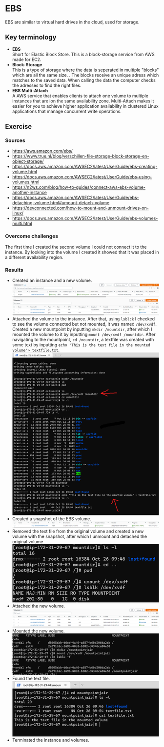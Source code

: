 # EBS
EBS are similar to virtual hard drives in the cloud, used for storage. 
## Key terminology
- **EBS**  
Short for Elastic Block Store. This is a block-storage service from AWS made for EC2.  
- **Block-Storage**  
This is a type of storage where the data is seperated in multiple "blocks" which are all the same size. . The blocks receive an unique adress which matches to the saved data. When calling the data the computer checks the adresses to find the right files.
- **EBS Multi-Attach**  
A AWS service that enables clients to attach one volume to multiple instances that are ion the same availability zone. Multi-Attach makes it easier for you to achieve higher application availability in clustered Linux applications that manage concurrent write operations.

## Exercise
### Sources
- https://aws.amazon.com/ebs/  
- https://www.true.nl/blog/verschillen-file-storage-block-storage-en-object-storage/  
- https://docs.aws.amazon.com/AWSEC2/latest/UserGuide/ebs-creating-volume.html  
- https://docs.aws.amazon.com/AWSEC2/latest/UserGuide/ebs-using-volumes.html    
- https://n2ws.com/blog/how-to-guides/connect-aws-ebs-volume-another-instance  
- https://docs.aws.amazon.com/AWSEC2/latest/UserGuide/ebs-detaching-volume.html#umount-detach-volume  
- https://devconnected.com/how-to-mount-and-unmount-drives-on-linux/  
- https://docs.aws.amazon.com/AWSEC2/latest/UserGuide/ebs-volumes-multi.html

### Overcome challenges
The first time I created the second volume I could not connect it to the instance. By looking into the volume I created it showed that it was placed in a different availability region.

### Results
- Created an instance and a new volume.  
![Launch Instance](https://github.com/Techgrounds-Cloud-9/cloud-9-jairvaneer/blob/a28f3d1b76d26d081533ade05af8b4d403804c4b/00_includes/Sprint%204/Screenshots%20AWS/AWS-07/AWS-07%20Exercise%201%20-%20%231_Launch_Instance.png)  
![status available](https://github.com/Techgrounds-Cloud-9/cloud-9-jairvaneer/blob/a28f3d1b76d26d081533ade05af8b4d403804c4b/00_includes/Sprint%204/Screenshots%20AWS/AWS-07/AWS-07%20Exercise%201%20-%20%232%20Status_Available.png)  
- Attached the volume to the instance. After that, using `lsblck` I checked to see the volume connected but not mounted, it was named `/dev/xvdf`. Created a new mountpoint by inputting `mkdir /mountdir`, after which I mounted the volume to it by inputting `mount /dev/xvdf /mountdir`. After navigating to the mountpoint, `cd /mountdir`, a textfile was created with some text by inputting `echo "This is the text file in the mounted volume"> textfile.txt`.  
![text file mounted volume](https://github.com/Techgrounds-Cloud-9/cloud-9-jairvaneer/blob/a28f3d1b76d26d081533ade05af8b4d403804c4b/00_includes/Sprint%204/Screenshots%20AWS/AWS-07/AWS-07%20Exercise%202%20-%20%231_Text_File_Mounted_Volume.png)  
- Created a snapshot of the EBS volume.  
![snapshot](https://github.com/Techgrounds-Cloud-9/cloud-9-jairvaneer/blob/a28f3d1b76d26d081533ade05af8b4d403804c4b/00_includes/Sprint%204/Screenshots%20AWS/AWS-07/AWS-07%20Exercise%203%20-%20%231_Snapshot.png)  
- Removed the text file from the original volume and created a new volume with the snapshot, after which I unmount and detached the original volume
![unmount volume](https://github.com/Techgrounds-Cloud-9/cloud-9-jairvaneer/blob/a28f3d1b76d26d081533ade05af8b4d403804c4b/00_includes/Sprint%204/Screenshots%20AWS/AWS-07/AWS-07%20Exercise%203%20-%20%233_Unmount_Volume.png)  
- Attached the new volume.  
![attach new volume](https://github.com/Techgrounds-Cloud-9/cloud-9-jairvaneer/blob/a28f3d1b76d26d081533ade05af8b4d403804c4b/00_includes/Sprint%204/Screenshots%20AWS/AWS-07/AWS-07%20Exercise%203%20-%20%234_Attach_New_Volume.png)
- Mounted the new volume.  
![mounted new volume](https://github.com/Techgrounds-Cloud-9/cloud-9-jairvaneer/blob/a28f3d1b76d26d081533ade05af8b4d403804c4b/00_includes/Sprint%204/Screenshots%20AWS/AWS-07/AWS-07%20Exercise%203%20-%20%235_Mounted_New_Volume.png)
- Found the text file.  
![found text file](https://github.com/Techgrounds-Cloud-9/cloud-9-jairvaneer/blob/a28f3d1b76d26d081533ade05af8b4d403804c4b/00_includes/Sprint%204/Screenshots%20AWS/AWS-07/AWS-07%20Exercise%203%20-%20%236_Found_Old_Textfile.png)  
- Terminated the instance and volumes.
